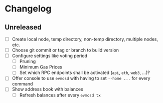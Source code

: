 # Changelog

## Unreleased

- [ ] Create local node, temp directory, non-temp directory, multiple nodes, etc.
- [ ] Choose git commit or tag or branch to build version
- [ ] Configure settings like voting period
    - [ ] Pruning
    - [ ] Minimum Gas Prices
    - [ ] Set which RPC endpoints shall be activated (`api`, `eth`, `web3`, ...)?
- [ ] Offer console to use `evmosd` with having to set `--home ...` for every command
- [ ] Show address book with balances
    - [ ] Refresh balances after every `evmosd tx`
